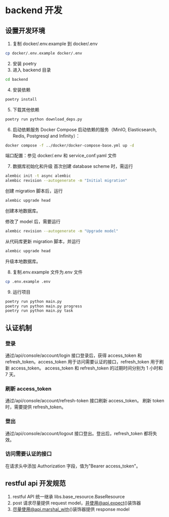 # backend 开发

## 设置开发环境

1. 复制 docker/.env.example 到 docker/.env

```bash
cp docker/.env.example docker/.env
```

2. 安装 poetry
3. 进入 backend 目录

```bash
cd backend
```

4. 安装依赖

```bash
poetry install
```

5. 下载其他依赖

```bash
poetry run python download_deps.py
```

6. 启动依赖服务
   Docker Compose 启动依赖的服务（MinIO, Elasticsearch, Redis, Postgresql and Infinity）：

```bash
docker compose -f ../docker/docker-compose-base.yml up -d
```

端口配置：参见 docker/.env 和 service_conf.yaml 文件

7. 数据库初始化和升级
   首次创建 database scheme 时，需运行

```bash
alembic init -t async alembic
alembic revision --autogenerate -m "Initial migration"
```

创建 migration 脚本后，运行

```bash
alembic upgrade head
```

创建本地数据库。

修改了 model 后，需要运行

```bash
alembic revision --autogenerate -m "Upgrade model"
```

从代码库更新 migration 脚本，并运行

```bash
alembic upgrade head
```

升级本地数据库。

8. 复制.env.example 文件为.env 文件

```bash
cp .env.example .env
```

9. 运行项目

```bash
poetry run python main.py
poetry run python main.py progress
poetry run python main.py task
```

## 认证机制

### 登录

通过/api/console/account/login 接口登录后，获得 access_token 和 refresh_token。access_token 用于访问需要认证的接口，refresh_token 用于刷新 access_token。
access_token 和 refresh_token 的过期时间分别为 1 小时和 7 天。

### 刷新 access_token

通过/api/console/account/refresh-token 接口刷新 access_token。
刷新 token 时，需要提供 refresh_token。

### 登出

通过/api/console/account/logout 接口登出。登出后，refresh_token 都将失效。

### 访问需要认证的接口

在请求头中添加 Authorization 字段，值为"Bearer access_token"。

## restful api 开发规范

1. restful API 统一继承 libs.base_resource.BaseResource
2. post 请求尽量提供 request model，并使用@api.expect()装饰器
3. 尽量使用@api.marshal_with()装饰器提供 response model
